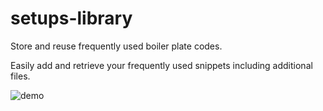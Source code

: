 # setups-library
Store and reuse frequently used boiler plate codes.

Easily add and retrieve your frequently used snippets including additional files.

<img src="/image/Snap.PNG" alt="demo"/>
